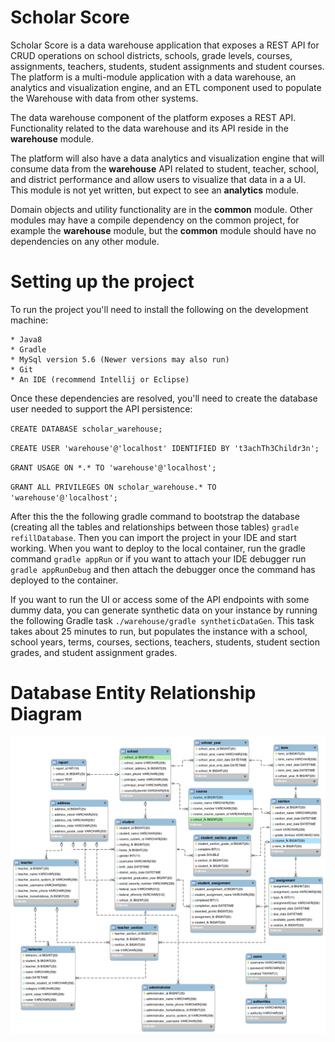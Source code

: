 Scholar Score 
================
Scholar Score is a data warehouse application that exposes a REST API for CRUD operations on school districts, schools, grade levels, courses, assignments, teachers, students, student assignments and student courses. The platform is a multi-module application with a data warehouse, an analytics and visualization engine, and an ETL component used to populate the Warehouse with data from other systems.

The data warehouse component of the platform exposes a REST API. Functionality related to the data warehouse and its API reside in the **warehouse** module.

The platform will also have a data analytics and visualization engine that will consume data from the **warehouse** API related to student, teacher, school, and district performance and allow users to visualize that data in a a UI.  This module is not yet written, but expect to see an **analytics** module.

Domain objects and utility functionality are in the **common** module.  Other modules may have a compile dependency on the common project, for example the **warehouse** module, but the **common** module should have no dependencies on any other module.

Setting up the project
================
To run the project you'll need to install the following on the development machine:

    * Java8
    * Gradle
    * MySql version 5.6 (Newer versions may also run)
    * Git
    * An IDE (recommend Intellij or Eclipse)
    
Once these dependencies are resolved, you'll need to create the database user needed to support the API persistence:

`CREATE DATABASE scholar_warehouse;`

`CREATE USER 'warehouse'@'localhost' IDENTIFIED BY 't3achTh3Childr3n';`

`GRANT USAGE ON *.* TO 'warehouse'@'localhost';`

`GRANT ALL PRIVILEGES ON scholar_warehouse.* TO 'warehouse'@'localhost';`

After this the the following gradle command to bootstrap the database (creating all the tables and relationships between those tables) `gradle refillDatabase`. Then you can import the project in your IDE and start working.  When you want to deploy to the local container, run the gradle command `gradle appRun` or if you want to attach your IDE debugger run `gradle appRunDebug` and then attach the debugger once the command has deployed to the container.

If you want to run the UI or access some of the API endpoints with some dummy data, you can generate synthetic data on your instance by running the following Gradle task `./warehouse/gradle syntheticDataGen`.  This task takes about 25 minutes to run, but populates the instance with a school, school years, terms, courses, sections, teachers, students, student section grades, and student assignment grades.

Database Entity Relationship Diagram
================
![Alt text](database/DatabaseModel.png)